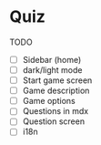 # Quiz

TODO

- [ ] Sidebar (home)
- [ ] dark/light mode
- [ ] Start game screen
- [ ] Game description
- [ ] Game options
- [ ] Questions in mdx
- [ ] Question screen
- [ ] i18n

